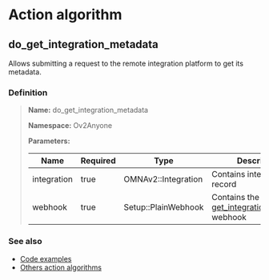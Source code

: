 # Action algorithm

## do_get_integration_metadata

Allows submitting a request to the remote integration platform to get its metadata.
    
### Definition

> **Name:** do_get_integration_metadata
> 
> **Namespace:** Ov2Anyone
>
> **Parameters:**
> 
> | Name | Required | Type | Description |
> | ---- | -------- | ---- | ----------- |
> | integration | true | OMNAv2::Integration | Contains integration record |
> | webhook | true | Setup::PlainWebhook | Contains the [get_integration_metadata](../webhooks/overview?id=get_integration_metadata) webhook |

### See also
* [Code examples](https://cenit.io/algorithm?f[name][40703][o]=is&f[name][40703][v]=do_get_integration_metadata&f[namespace][40840][o]=starts_with&f[namespace][40840][v]=Ov2)
* [Others action algorithms](overview?id=do_get_integration_metadata)